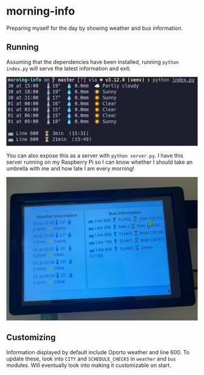# morning-info

Preparing myself for the day by showing weather and bus information.

## Running

Assuming that the dependencies have been installed, running `python index.py` will serve
the latest information and exit:

![View when called from shell](./examples/shell.png "Shell")

You can also expose this as a server with `python server.py`.
I have this server running on my Raspberry Pi so I can know whether I should take an
umbrella with me and how late I am every morning!

![Raspberry Pi view](./examples/pi.png "Pi")

## Customizing

Information displayed by default include Oporto weather and line 600. To update these,
look into `CITY` and `SCHEDULE_CHECKS` in `weather` and `bus` modules.
Will eventually look into making it customizable on start.
